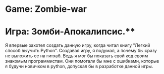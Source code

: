 # Game: Zombie-war
# Игра: Зомби-Апокалипсис.**

Я впервые захотел создать данную игру, когда читал книгу "Легкий способ выучить Python". Создавая игру, я подумал, а почему бы сразу не выложить ее на гитхаб. Ведь я мог бы показать свой код своим знакомым программистам. Они помогали бы мне с ошибками, которые я будучи новичком в python, допускал бы в разработке данной игры.
